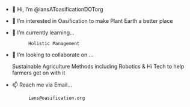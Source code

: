 - 👋 Hi, I’m @iansAToasificationDOTorg

- 👀 I’m interested in Oasification to 
     make Plant Earth a better place

- 🌱 I’m currently learning...

            Holistic Management 

- 💞️ I’m looking to collaborate on ...

     Sustainable Agriculture Methods
     including Robotics & Hi Tech
     to help farmers get on with it

- 📫 Reach me via Email...

            ians@oasification.org

<!---
iansAToasificationDOTorg/iansAToasificationDOTorg is a ✨ special ✨ repository because its `README.md` (this file) appears on your GitHub profile.
You can click the Preview link to take a look at your changes.
--->
